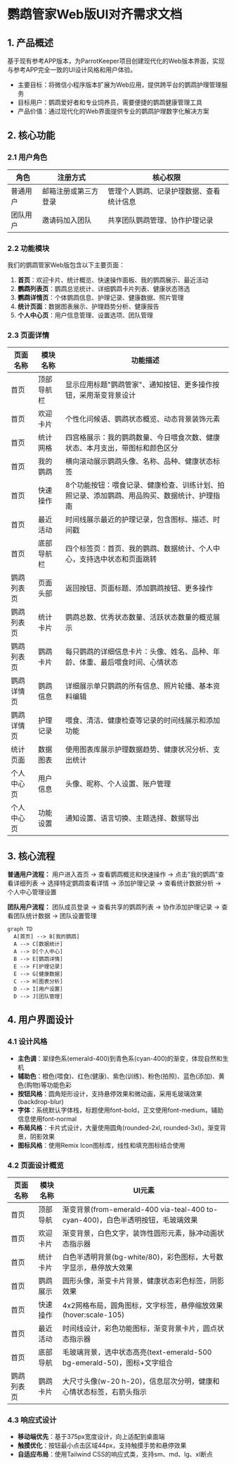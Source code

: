 # 鹦鹉管家Web版UI对齐需求文档

## 1. 产品概述

基于现有参考APP版本，为ParrotKeeper项目创建现代化的Web版本界面，实现与参考APP完全一致的UI设计风格和用户体验。
- 主要目标：将微信小程序版本扩展为Web应用，提供跨平台的鹦鹉护理管理服务
- 目标用户：鹦鹉爱好者和专业饲养员，需要便捷的鹦鹉健康管理工具
- 产品价值：通过现代化的Web界面提供专业的鹦鹉护理数字化解决方案

## 2. 核心功能

### 2.1 用户角色

| 角色 | 注册方式 | 核心权限 |
|------|----------|----------|
| 普通用户 | 邮箱注册或第三方登录 | 管理个人鹦鹉、记录护理数据、查看统计信息 |
| 团队用户 | 邀请码加入团队 | 共享团队鹦鹉管理、协作护理记录 |

### 2.2 功能模块

我们的鹦鹉管家Web版包含以下主要页面：
1. **首页**：欢迎卡片、统计概览、快速操作面板、我的鹦鹉展示、最近活动
2. **鹦鹉列表页**：鹦鹉总览统计、详细鹦鹉卡片列表、健康状态筛选
3. **鹦鹉详情页**：个体鹦鹉信息、护理记录、健康数据、照片管理
4. **统计页面**：数据图表展示、护理趋势分析、健康报告
5. **个人中心页**：用户信息管理、设置选项、团队管理

### 2.3 页面详情

| 页面名称 | 模块名称 | 功能描述 |
|----------|----------|----------|
| 首页 | 顶部导航栏 | 显示应用标题"鹦鹉管家"、通知按钮、更多操作按钮，采用渐变背景设计 |
| 首页 | 欢迎卡片 | 个性化问候语、鹦鹉状态概览、动态背景装饰元素 |
| 首页 | 统计网格 | 四宫格展示：我的鹦鹉数量、今日喂食次数、健康状态、本月支出，带图标和颜色区分 |
| 首页 | 我的鹦鹉 | 横向滚动展示鹦鹉头像、名称、品种、健康状态标签 |
| 首页 | 快速操作 | 8个功能按钮：喂食记录、健康检查、训练计划、拍照记录、添加鹦鹉、用品购买、数据统计、护理指南 |
| 首页 | 最近活动 | 时间线展示最近的护理记录，包含图标、描述、时间戳 |
| 首页 | 底部导航栏 | 四个标签页：首页、我的鹦鹉、数据统计、个人中心，支持选中状态和页面跳转 |
| 鹦鹉列表页 | 页面头部 | 返回按钮、页面标题、添加鹦鹉按钮、更多操作 |
| 鹦鹉列表页 | 统计卡片 | 鹦鹉总数、优秀状态数量、活跃状态数量的概览展示 |
| 鹦鹉列表页 | 鹦鹉卡片 | 每只鹦鹉的详细信息卡片：头像、姓名、品种、年龄、体重、最后喂食时间、心情状态 |
| 鹦鹉详情页 | 鹦鹉信息 | 详细展示单只鹦鹉的所有信息、照片轮播、基本资料编辑 |
| 鹦鹉详情页 | 护理记录 | 喂食、清洁、健康检查等记录的时间线展示和添加功能 |
| 统计页面 | 数据图表 | 使用图表库展示护理数据趋势、健康状况分析、支出统计 |
| 个人中心页 | 用户信息 | 头像、昵称、个人设置、账户管理 |
| 个人中心页 | 功能设置 | 通知设置、语言切换、主题选择、数据导出 |

## 3. 核心流程

**普通用户流程：**
用户进入首页 → 查看鹦鹉概览和快速操作 → 点击"我的鹦鹉"查看详细列表 → 选择特定鹦鹉查看详情 → 添加护理记录 → 查看统计数据分析 → 个人中心管理设置

**团队用户流程：**
团队成员登录 → 查看共享的鹦鹉列表 → 协作添加护理记录 → 查看团队统计数据 → 团队设置管理

```mermaid
graph TD
  A[首页] --> B[我的鹦鹉]
  A --> C[数据统计]
  A --> D[个人中心]
  B --> E[鹦鹉详情]
  E --> F[护理记录]
  E --> G[健康数据]
  C --> H[图表分析]
  D --> I[用户设置]
  D --> J[团队管理]
```

## 4. 用户界面设计

### 4.1 设计风格

- **主色调**：翠绿色系(emerald-400)到青色系(cyan-400)的渐变，体现自然和生机
- **辅助色**：橙色(喂食)、红色(健康)、紫色(训练)、粉色(拍照)、蓝色(添加)、黄色(购物)等功能色彩
- **按钮风格**：圆角矩形设计，支持悬停效果和微动画，采用毛玻璃效果(backdrop-blur)
- **字体**：系统默认字体栈，标题使用font-bold，正文使用font-medium，辅助信息使用font-normal
- **布局风格**：卡片式设计，大量使用圆角(rounded-2xl, rounded-3xl)，渐变背景，阴影效果
- **图标风格**：使用Remix Icon图标库，线性和填充图标结合使用

### 4.2 页面设计概览

| 页面名称 | 模块名称 | UI元素 |
|----------|----------|---------|
| 首页 | 顶部导航 | 渐变背景(from-emerald-400 via-teal-400 to-cyan-400)，白色半透明按钮，毛玻璃效果 |
| 首页 | 欢迎卡片 | 渐变背景，白色文字，装饰性圆形元素，脉冲动画状态指示器 |
| 首页 | 统计卡片 | 白色半透明背景(bg-white/80)，彩色图标，大号数字显示，悬停放大效果 |
| 首页 | 鹦鹉展示 | 圆形头像，渐变卡片背景，健康状态彩色标签，阴影效果 |
| 首页 | 快速操作 | 4x2网格布局，圆角图标，文字标签，悬停缩放效果(hover:scale-105) |
| 首页 | 最近活动 | 时间线设计，彩色功能图标，渐变背景卡片，圆点状态指示器 |
| 首页 | 底部导航 | 毛玻璃背景，选中状态高亮(text-emerald-500 bg-emerald-50)，图标+文字组合 |
| 鹦鹉列表页 | 鹦鹉卡片 | 大尺寸头像(w-20 h-20)，信息层次分明，健康和心情状态标签，右箭头指示 |

### 4.3 响应式设计

- **移动端优先**：基于375px宽度设计，向上适配到桌面端
- **触摸优化**：按钮最小点击区域44px，支持触摸手势和悬停效果
- **自适应布局**：使用Tailwind CSS的响应式类，支持sm、md、lg、xl断点
